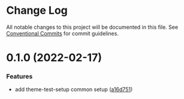 # Change Log

All notable changes to this project will be documented in this file.
See [Conventional Commits](https://conventionalcommits.org) for commit guidelines.

# 0.1.0 (2022-02-17)


### Features

* add theme-test-setup common setup ([a16d751](https://github.com/emunhoz/monorepo-boilerplate/commit/a16d7517303c44c7a85ee97122732f2a12e9a420))
